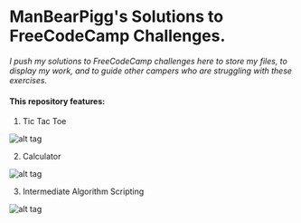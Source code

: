# ManBearPigg's Solutions to FreeCodeCamp Challenges.

*I push my solutions to FreeCodeCamp challenges here to store my files, to display my work, and to guide other campers who are struggling with these exercises.*

#### This repository features:

1. Tic Tac Toe

![alt tag](http://s18.postimg.org/lu199y7op/Tic_Tac_Toe.png)

2. Calculator

![alt tag](http://s14.postimg.org/lnrp7b11t/Screen_Shot_2016_04_01_at_9_31_07_PM.png)

3. Intermediate Algorithm Scripting

![alt tag](http://s30.postimg.org/ii3z0h4o1/algorithms.png)
